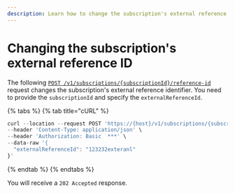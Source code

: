 ```yaml
---
description: Learn how to change the subscription's external reference identifier.
---
```


# Changing the subscription's external reference ID

The following [`POST /v1/subscriptions/{subscriptionId}/reference-id`](https://www.digitalriver.com/docs/commerce-api-reference/#operation/modifyExternalReferenceId) request changes the subscription's external reference identifier. You need to provide the `subscriptionId` and specify the `externalReferenceId`.

{% tabs %}
{% tab title="cURL" %}
```javascript
curl --location --request POST 'https://{host}/v1/subscriptions/{subscriptionId}/reference-id' \
--header 'Content-Type: application/json' \
--header 'Authorization: Basic  ***' \
--data-raw '{
  "externalReferenceId": "123232exteranl"
}'
```
{% endtab %}
{% endtabs %}

You will receive a `202 Accepted` response.
